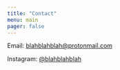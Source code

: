 ```yaml
---
title: "Contact"
menu: main
pager: false
---
```

Email: [blahblahblah@protonmail.com](mailto:blahblahblah@protonmail.com)

Instagram: [@blahblahblah](https://instagram.com/blahblahblah)
